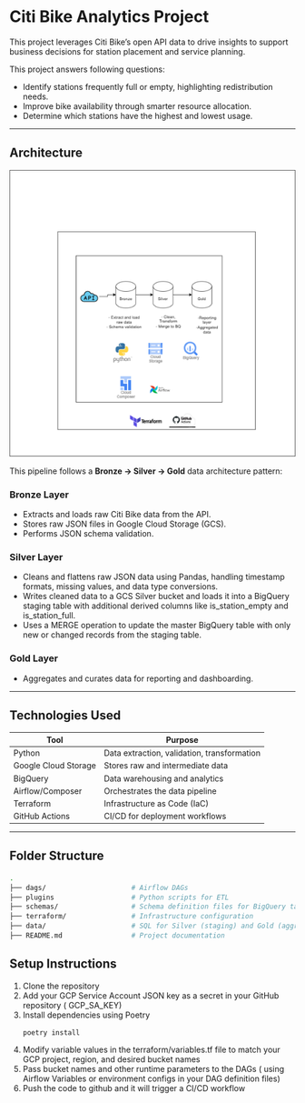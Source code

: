 #  Citi Bike Analytics Project

This project leverages Citi Bike’s open API data to drive insights to support business decisions for station placement and service planning.

This project answers following questions:
- Identify stations frequently full or empty, highlighting redistribution needs.
- Improve bike availability through smarter resource allocation.
- Determine which stations have the highest and lowest usage.


---

## Architecture

![Architecture Diagram](architecture.png)

This pipeline follows a **Bronze → Silver → Gold** data architecture pattern:

### Bronze Layer
- Extracts and loads raw Citi Bike data from the API.
- Stores raw JSON files in Google Cloud Storage (GCS).
- Performs JSON schema validation.

### Silver Layer
- Cleans and flattens raw JSON data using Pandas, handling timestamp formats, missing values, and data type conversions.
- Writes cleaned data to a GCS Silver bucket and loads it into a BigQuery staging table with additional derived columns like is_station_empty and is_station_full.
- Uses a MERGE operation to update the master BigQuery table with only new or changed records from the staging table.

### Gold Layer
- Aggregates and curates data for reporting and dashboarding.

---

## Technologies Used

| Tool             | Purpose                                |
|------------------|----------------------------------------|
| Python           | Data extraction, validation, transformation |
| Google Cloud Storage | Stores raw and intermediate data       |
| BigQuery         | Data warehousing and analytics          |
| Airflow/Composer | Orchestrates the data pipeline          |
| Terraform        | Infrastructure as Code (IaC)            |
| GitHub Actions   | CI/CD for deployment workflows          |

---

## Folder Structure

```bash
.
├── dags/                     # Airflow DAGs
├── plugins                   # Python scripts for ETL
├── schemas/                  # Schema definition files for BigQuery tables
├── terraform/                # Infrastructure configuration
├── data/                     # SQL for Silver (staging) and Gold (aggregation) layers
├── README.md                 # Project documentation

```

## Setup Instructions
1. Clone the repository
2. Add your GCP Service Account JSON key as a secret in your GitHub repository ( GCP_SA_KEY)
3. Install dependencies using Poetry
    ```
    poetry install
    ```
4. Modify variable values in the terraform/variables.tf file to match your GCP project, region, and desired bucket names
5. Pass bucket names and other runtime parameters to the DAGs ( using Airflow Variables or environment configs in your DAG definition files)
6. Push the code to github and it will trigger a CI/CD workflow

